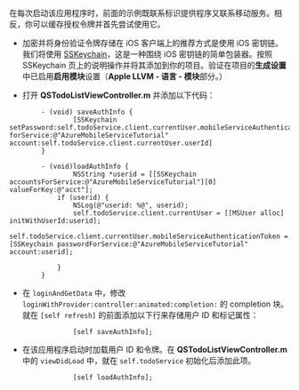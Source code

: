 在每次启动该应用程序时，前面的示例既联系标识提供程序又联系移动服务。相反，你可以缓存授权令牌并首先尝试使用它。

* 加密并将身份验证令牌存储在 iOS 客户端上的推荐方式是使用 iOS 密钥链。我们将使用 [SSKeychain](https://github.com/soffes/sskeychain)，这是一种围绕 iOS 密钥链的简单包装器。按照 SSKeychain 页上的说明操作并将其添加到你的项目。验证在项目的**生成设置**中已启用**启用模块**设置（**Apple LLVM - 语言 - 模块**部分。）

* 打开 **QSTodoListViewController.m** 并添加以下代码：

```
        - (void) saveAuthInfo {
                [SSKeychain setPassword:self.todoService.client.currentUser.mobileServiceAuthenticationToken forService:@"AzureMobileServiceTutorial" account:self.todoService.client.currentUser.userId]
        }

        - (void)loadAuthInfo {
                NSString *userid = [[SSKeychain accountsForService:@"AzureMobileServiceTutorial"][0] valueForKey:@"acct"];
            if (userid) {
                NSLog(@"userid: %@", userid);
                self.todoService.client.currentUser = [[MSUser alloc] initWithUserId:userid];
                 self.todoService.client.currentUser.mobileServiceAuthenticationToken = [SSKeychain passwordForService:@"AzureMobileServiceTutorial" account:userid];

            }
        }
```

* 在 `loginAndGetData` 中，修改 `loginWithProvider:controller:animated:completion:` 的 completion 块。就在 `[self refresh]` 的前面添加以下行来存储用户 ID 和标记属性：

```
                [self saveAuthInfo];
```

* 在该应用程序启动时加载用户 ID 和令牌。在 **QSTodoListViewController.m** 中的 `viewDidLoad` 中，就在 `self.todoService` 初始化后添加此项。

```
                [self loadAuthInfo];
```

<!---HONumber=Mooncake_0919_2016-->